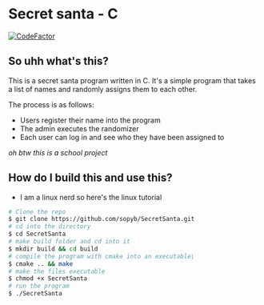 # Secret santa - C
[![CodeFactor](https://www.codefactor.io/repository/github/sopyb/secretsanta/badge/master)](https://www.codefactor.io/repository/github/sopyb/secretsanta/overview/master)
## So uhh what's this?
This is a secret santa program written in C. It's a simple program that takes a list of names and randomly assigns them to each other. 

The process is as follows:
 - Users register their name into the program
 - The admin executes the randomizer
 - Each user can log in and see who they have been assigned to

*oh btw this is a school project*
## How do I build this and use this?
* I am a linux nerd so here's the linux tutorial
```bash
# Clone the repo
$ git clone https://github.com/sopyb/SecretSanta.git
# cd into the directory
$ cd SecretSanta
# make build folder and cd into it
$ mkdir build && cd build
# compile the program with cmake into an executable\
$ cmake .. && make
# make the files executable
$ chmod +x SecretSanta
# run the program
$ ./SecretSanta
```